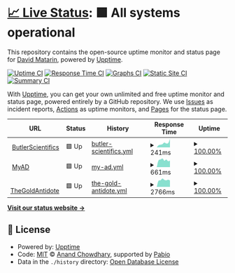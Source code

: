 # [📈 Live Status](https://dmatarinl.github.io/MoniBot): <!--live status--> **🟩 All systems operational**

This repository contains the open-source uptime monitor and status page for [David Matarin](https://www.linkedin.com/in/david-m-l/), powered by [Upptime](https://github.com/upptime/upptime).

[![Uptime CI](https://github.com/dmatarinl/MoniBot/workflows/Uptime%20CI/badge.svg)](https://github.com/dmatarinl/MoniBot/actions?query=workflow%3A%22Uptime+CI%22)
[![Response Time CI](https://github.com/dmatarinl/MoniBot/workflows/Response%20Time%20CI/badge.svg)](https://github.com/dmatarinl/MoniBot/actions?query=workflow%3A%22Response+Time+CI%22)
[![Graphs CI](https://github.com/dmatarinl/MoniBot/workflows/Graphs%20CI/badge.svg)](https://github.com/dmatarinl/MoniBot/actions?query=workflow%3A%22Graphs+CI%22)
[![Static Site CI](https://github.com/dmatarinl/MoniBot/workflows/Static%20Site%20CI/badge.svg)](https://github.com/dmatarinl/MoniBot/actions?query=workflow%3A%22Static+Site+CI%22)
[![Summary CI](https://github.com/dmatarinl/MoniBot/workflows/Summary%20CI/badge.svg)](https://github.com/dmatarinl/MoniBot/actions?query=workflow%3A%22Summary+CI%22)

With [Upptime](https://upptime.js.org), you can get your own unlimited and free uptime monitor and status page, powered entirely by a GitHub repository. We use [Issues](https://github.com/dmatarinl/MoniBot/issues) as incident reports, [Actions](https://github.com/dmatarinl/MoniBot/actions) as uptime monitors, and [Pages](https://dmatarinl.github.io/MoniBot) for the status page.

<!--start: status pages-->
<!-- This summary is generated by Upptime (https://github.com/upptime/upptime) -->
<!-- Do not edit this manually, your changes will be overwritten -->
<!-- prettier-ignore -->
| URL | Status | History | Response Time | Uptime |
| --- | ------ | ------- | ------------- | ------ |
| <img alt="" src="https://static.wixstatic.com/media/625cd8_d2782d0ee560e4903dd5831ccfa65d8f.png/v1/fill/w_215,h_40,al_c,q_85,usm_0.66_1.00_0.01,enc_auto/625cd8_d2782d0ee560e4903dd5831ccfa65d8f.png" height="13"> [ButlerScientifics](https://www.butlerscientifics.com/) | 🟩 Up | [butler-scientifics.yml](https://github.com/dmatarinl/MoniBot/commits/HEAD/history/butler-scientifics.yml) | <details><summary><img alt="Response time graph" src="./graphs/butler-scientifics/response-time-week.png" height="20"> 241ms</summary><br><a href="https://dmatarinl.github.io/MoniBot/history/butler-scientifics"><img alt="Response time 635" src="https://img.shields.io/endpoint?url=https%3A%2F%2Fraw.githubusercontent.com%2Fdmatarinl%2FMoniBot%2FHEAD%2Fapi%2Fbutler-scientifics%2Fresponse-time.json"></a><br><a href="https://dmatarinl.github.io/MoniBot/history/butler-scientifics"><img alt="24-hour response time 178" src="https://img.shields.io/endpoint?url=https%3A%2F%2Fraw.githubusercontent.com%2Fdmatarinl%2FMoniBot%2FHEAD%2Fapi%2Fbutler-scientifics%2Fresponse-time-day.json"></a><br><a href="https://dmatarinl.github.io/MoniBot/history/butler-scientifics"><img alt="7-day response time 241" src="https://img.shields.io/endpoint?url=https%3A%2F%2Fraw.githubusercontent.com%2Fdmatarinl%2FMoniBot%2FHEAD%2Fapi%2Fbutler-scientifics%2Fresponse-time-week.json"></a><br><a href="https://dmatarinl.github.io/MoniBot/history/butler-scientifics"><img alt="30-day response time 724" src="https://img.shields.io/endpoint?url=https%3A%2F%2Fraw.githubusercontent.com%2Fdmatarinl%2FMoniBot%2FHEAD%2Fapi%2Fbutler-scientifics%2Fresponse-time-month.json"></a><br><a href="https://dmatarinl.github.io/MoniBot/history/butler-scientifics"><img alt="1-year response time 635" src="https://img.shields.io/endpoint?url=https%3A%2F%2Fraw.githubusercontent.com%2Fdmatarinl%2FMoniBot%2FHEAD%2Fapi%2Fbutler-scientifics%2Fresponse-time-year.json"></a></details> | <details><summary><a href="https://dmatarinl.github.io/MoniBot/history/butler-scientifics">100.00%</a></summary><a href="https://dmatarinl.github.io/MoniBot/history/butler-scientifics"><img alt="All-time uptime 99.89%" src="https://img.shields.io/endpoint?url=https%3A%2F%2Fraw.githubusercontent.com%2Fdmatarinl%2FMoniBot%2FHEAD%2Fapi%2Fbutler-scientifics%2Fuptime.json"></a><br><a href="https://dmatarinl.github.io/MoniBot/history/butler-scientifics"><img alt="24-hour uptime 100.00%" src="https://img.shields.io/endpoint?url=https%3A%2F%2Fraw.githubusercontent.com%2Fdmatarinl%2FMoniBot%2FHEAD%2Fapi%2Fbutler-scientifics%2Fuptime-day.json"></a><br><a href="https://dmatarinl.github.io/MoniBot/history/butler-scientifics"><img alt="7-day uptime 100.00%" src="https://img.shields.io/endpoint?url=https%3A%2F%2Fraw.githubusercontent.com%2Fdmatarinl%2FMoniBot%2FHEAD%2Fapi%2Fbutler-scientifics%2Fuptime-week.json"></a><br><a href="https://dmatarinl.github.io/MoniBot/history/butler-scientifics"><img alt="30-day uptime 99.86%" src="https://img.shields.io/endpoint?url=https%3A%2F%2Fraw.githubusercontent.com%2Fdmatarinl%2FMoniBot%2FHEAD%2Fapi%2Fbutler-scientifics%2Fuptime-month.json"></a><br><a href="https://dmatarinl.github.io/MoniBot/history/butler-scientifics"><img alt="1-year uptime 99.89%" src="https://img.shields.io/endpoint?url=https%3A%2F%2Fraw.githubusercontent.com%2Fdmatarinl%2FMoniBot%2FHEAD%2Fapi%2Fbutler-scientifics%2Fuptime-year.json"></a></details>
| <img alt="" src="https://autodiscovery.butlerscientifics.com/images/login.png" height="13"> [MyAD](https://autodiscovery.butlerscientifics.com/#/) | 🟩 Up | [my-ad.yml](https://github.com/dmatarinl/MoniBot/commits/HEAD/history/my-ad.yml) | <details><summary><img alt="Response time graph" src="./graphs/my-ad/response-time-week.png" height="20"> 661ms</summary><br><a href="https://dmatarinl.github.io/MoniBot/history/my-ad"><img alt="Response time 1545" src="https://img.shields.io/endpoint?url=https%3A%2F%2Fraw.githubusercontent.com%2Fdmatarinl%2FMoniBot%2FHEAD%2Fapi%2Fmy-ad%2Fresponse-time.json"></a><br><a href="https://dmatarinl.github.io/MoniBot/history/my-ad"><img alt="24-hour response time 792" src="https://img.shields.io/endpoint?url=https%3A%2F%2Fraw.githubusercontent.com%2Fdmatarinl%2FMoniBot%2FHEAD%2Fapi%2Fmy-ad%2Fresponse-time-day.json"></a><br><a href="https://dmatarinl.github.io/MoniBot/history/my-ad"><img alt="7-day response time 661" src="https://img.shields.io/endpoint?url=https%3A%2F%2Fraw.githubusercontent.com%2Fdmatarinl%2FMoniBot%2FHEAD%2Fapi%2Fmy-ad%2Fresponse-time-week.json"></a><br><a href="https://dmatarinl.github.io/MoniBot/history/my-ad"><img alt="30-day response time 1283" src="https://img.shields.io/endpoint?url=https%3A%2F%2Fraw.githubusercontent.com%2Fdmatarinl%2FMoniBot%2FHEAD%2Fapi%2Fmy-ad%2Fresponse-time-month.json"></a><br><a href="https://dmatarinl.github.io/MoniBot/history/my-ad"><img alt="1-year response time 1545" src="https://img.shields.io/endpoint?url=https%3A%2F%2Fraw.githubusercontent.com%2Fdmatarinl%2FMoniBot%2FHEAD%2Fapi%2Fmy-ad%2Fresponse-time-year.json"></a></details> | <details><summary><a href="https://dmatarinl.github.io/MoniBot/history/my-ad">100.00%</a></summary><a href="https://dmatarinl.github.io/MoniBot/history/my-ad"><img alt="All-time uptime 99.78%" src="https://img.shields.io/endpoint?url=https%3A%2F%2Fraw.githubusercontent.com%2Fdmatarinl%2FMoniBot%2FHEAD%2Fapi%2Fmy-ad%2Fuptime.json"></a><br><a href="https://dmatarinl.github.io/MoniBot/history/my-ad"><img alt="24-hour uptime 100.00%" src="https://img.shields.io/endpoint?url=https%3A%2F%2Fraw.githubusercontent.com%2Fdmatarinl%2FMoniBot%2FHEAD%2Fapi%2Fmy-ad%2Fuptime-day.json"></a><br><a href="https://dmatarinl.github.io/MoniBot/history/my-ad"><img alt="7-day uptime 100.00%" src="https://img.shields.io/endpoint?url=https%3A%2F%2Fraw.githubusercontent.com%2Fdmatarinl%2FMoniBot%2FHEAD%2Fapi%2Fmy-ad%2Fuptime-week.json"></a><br><a href="https://dmatarinl.github.io/MoniBot/history/my-ad"><img alt="30-day uptime 100.00%" src="https://img.shields.io/endpoint?url=https%3A%2F%2Fraw.githubusercontent.com%2Fdmatarinl%2FMoniBot%2FHEAD%2Fapi%2Fmy-ad%2Fuptime-month.json"></a><br><a href="https://dmatarinl.github.io/MoniBot/history/my-ad"><img alt="1-year uptime 99.78%" src="https://img.shields.io/endpoint?url=https%3A%2F%2Fraw.githubusercontent.com%2Fdmatarinl%2FMoniBot%2FHEAD%2Fapi%2Fmy-ad%2Fuptime-year.json"></a></details>
| <img alt="" src="https://www.thegoldantidote.com/wp-content/uploads/2020/11/logo_def-400x418.png" height="13"> [TheGoldAntidote](https://www.thegoldantidote.com/) | 🟩 Up | [the-gold-antidote.yml](https://github.com/dmatarinl/MoniBot/commits/HEAD/history/the-gold-antidote.yml) | <details><summary><img alt="Response time graph" src="./graphs/the-gold-antidote/response-time-week.png" height="20"> 2766ms</summary><br><a href="https://dmatarinl.github.io/MoniBot/history/the-gold-antidote"><img alt="Response time 2698" src="https://img.shields.io/endpoint?url=https%3A%2F%2Fraw.githubusercontent.com%2Fdmatarinl%2FMoniBot%2FHEAD%2Fapi%2Fthe-gold-antidote%2Fresponse-time.json"></a><br><a href="https://dmatarinl.github.io/MoniBot/history/the-gold-antidote"><img alt="24-hour response time 2819" src="https://img.shields.io/endpoint?url=https%3A%2F%2Fraw.githubusercontent.com%2Fdmatarinl%2FMoniBot%2FHEAD%2Fapi%2Fthe-gold-antidote%2Fresponse-time-day.json"></a><br><a href="https://dmatarinl.github.io/MoniBot/history/the-gold-antidote"><img alt="7-day response time 2766" src="https://img.shields.io/endpoint?url=https%3A%2F%2Fraw.githubusercontent.com%2Fdmatarinl%2FMoniBot%2FHEAD%2Fapi%2Fthe-gold-antidote%2Fresponse-time-week.json"></a><br><a href="https://dmatarinl.github.io/MoniBot/history/the-gold-antidote"><img alt="30-day response time 2740" src="https://img.shields.io/endpoint?url=https%3A%2F%2Fraw.githubusercontent.com%2Fdmatarinl%2FMoniBot%2FHEAD%2Fapi%2Fthe-gold-antidote%2Fresponse-time-month.json"></a><br><a href="https://dmatarinl.github.io/MoniBot/history/the-gold-antidote"><img alt="1-year response time 2698" src="https://img.shields.io/endpoint?url=https%3A%2F%2Fraw.githubusercontent.com%2Fdmatarinl%2FMoniBot%2FHEAD%2Fapi%2Fthe-gold-antidote%2Fresponse-time-year.json"></a></details> | <details><summary><a href="https://dmatarinl.github.io/MoniBot/history/the-gold-antidote">100.00%</a></summary><a href="https://dmatarinl.github.io/MoniBot/history/the-gold-antidote"><img alt="All-time uptime 99.96%" src="https://img.shields.io/endpoint?url=https%3A%2F%2Fraw.githubusercontent.com%2Fdmatarinl%2FMoniBot%2FHEAD%2Fapi%2Fthe-gold-antidote%2Fuptime.json"></a><br><a href="https://dmatarinl.github.io/MoniBot/history/the-gold-antidote"><img alt="24-hour uptime 100.00%" src="https://img.shields.io/endpoint?url=https%3A%2F%2Fraw.githubusercontent.com%2Fdmatarinl%2FMoniBot%2FHEAD%2Fapi%2Fthe-gold-antidote%2Fuptime-day.json"></a><br><a href="https://dmatarinl.github.io/MoniBot/history/the-gold-antidote"><img alt="7-day uptime 100.00%" src="https://img.shields.io/endpoint?url=https%3A%2F%2Fraw.githubusercontent.com%2Fdmatarinl%2FMoniBot%2FHEAD%2Fapi%2Fthe-gold-antidote%2Fuptime-week.json"></a><br><a href="https://dmatarinl.github.io/MoniBot/history/the-gold-antidote"><img alt="30-day uptime 100.00%" src="https://img.shields.io/endpoint?url=https%3A%2F%2Fraw.githubusercontent.com%2Fdmatarinl%2FMoniBot%2FHEAD%2Fapi%2Fthe-gold-antidote%2Fuptime-month.json"></a><br><a href="https://dmatarinl.github.io/MoniBot/history/the-gold-antidote"><img alt="1-year uptime 99.96%" src="https://img.shields.io/endpoint?url=https%3A%2F%2Fraw.githubusercontent.com%2Fdmatarinl%2FMoniBot%2FHEAD%2Fapi%2Fthe-gold-antidote%2Fuptime-year.json"></a></details>

<!--end: status pages-->

[**Visit our status website →**](https://dmatarinl.github.io/MoniBot)

## 📄 License

- Powered by: [Upptime](https://github.com/upptime/upptime)
- Code: [MIT](./LICENSE) © [Anand Chowdhary](https://anandchowdhary.com), supported by [Pabio](https://pabio.com)
- Data in the `./history` directory: [Open Database License](https://opendatacommons.org/licenses/odbl/1-0/)
